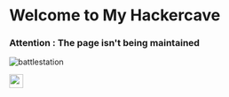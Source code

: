 # Welcome to My Hackercave


### Attention : The page isn't being maintained 

![battlestation](https://cdna.artstation.com/p/assets/images/images/038/767/384/large/emaceart-image-000021h42m062.jpg?1638740739)




[<img src="https://sud0x00.github.io/images/buttons/resources.png" width="25"/>](https://sud0x00.github.io/resources/)



<!--
You can use the [editor on GitHub](https://github.com/sud0x00/sud0x00.github.io/edit/main/README.md) to maintain and preview the content for your website in Markdown files.

Whenever you commit to this repository, GitHub Pages will run [Jekyll](https://jekyllrb.com/) to rebuild the pages in your site, from the content in your Markdown files.

### Markdown

Markdown is a lightweight and easy-to-use syntax for styling your writing. It includes conventions for

```markdown
Syntax highlighted code block

# Header 1
## Header 2
### Header 3

- Bulleted
- List

1. Numbered
2. List

**Bold** and _Italic_ and `Code` text

[Link](url) and ![Image](src)
```

For more details see [Basic writing and formatting syntax](https://docs.github.com/en/github/writing-on-github/getting-started-with-writing-and-formatting-on-github/basic-writing-and-formatting-syntax).

### Jekyll Themes

Your Pages site will use the layout and styles from the Jekyll theme you have selected in your [repository settings](https://github.com/sud0x00/sud0x00.github.io/settings/pages). The name of this theme is saved in the Jekyll `_config.yml` configuration file.

### Support or Contact

Having trouble with Pages? Check out our [documentation](https://docs.github.com/categories/github-pages-basics/) or [contact support](https://support.github.com/contact) and we’ll help you sort it out.








[<a href="[https://www.glitter-graphics.com/myspace/text_generator.php]()" target=_blank><img src="https://text.glitter-graphics.net/amflag/r.gif" border=0><img src="https://text.glitter-graphics.net/amflag/e.gif" border=0><img src="https://text.glitter-graphics.net/amflag/s.gif" border=0><img src="https://text.glitter-graphics.net/amflag/o.gif" border=0><img src="https://text.glitter-graphics.net/amflag/u.gif" border=0><img src="https://text.glitter-graphics.net/amflag/r.gif" border=0><img src="https://text.glitter-graphics.net/amflag/c.gif" border=0><img src="https://text.glitter-graphics.net/amflag/e.gif" border=0><img src="https://text.glitter-graphics.net/amflag/s.gif" border=0></a>]





-->

